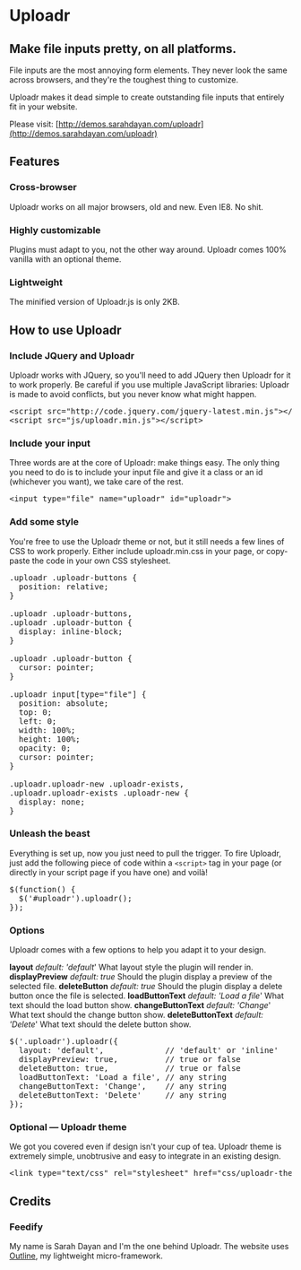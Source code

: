 # Uploadr
## Make file inputs pretty, on all platforms.

File inputs are the most annoying form elements.
They never look the same across browsers, and they're the toughest thing to customize.

Uploadr makes it dead simple to create outstanding file inputs that entirely fit in your website.

Please visit: [http://demos.sarahdayan.com/uploadr](http://demos.sarahdayan.com/uploadr)

## Features

### Cross-browser

Uploadr works on all major browsers,
old and new. Even IE8. No shit.

### Highly customizable

Plugins must adapt to you, not the other way around. Uploadr comes 100% vanilla
with an optional theme.

### Lightweight

The minified version of Uploadr.js
is only 2KB.

## How to use Uploadr

### Include JQuery and Uploadr

Uploadr works with JQuery, so you'll need to add JQuery then Uploadr for it to work properly. Be careful if you use multiple JavaScript libraries: Uploadr is made to avoid conflicts, but you never know what might happen.

<pre>
&lt;script src=&quot;http://code.jquery.com/jquery-latest.min.js&quot;&gt;&lt;/script&gt;
&lt;script src=&quot;js/uploadr.min.js&quot;&gt;&lt;/script&gt;</pre>

### Include your input

Three words are at the core of Uploadr: make things easy.
The only thing you need to do is to include your input file and give it a class or an id (whichever you want), we take care of the rest.

<pre>
&lt;input type=&quot;file&quot; name=&quot;uploadr&quot; id=&quot;uploadr&quot;&gt;</pre>

### Add some style

You're free to use the Uploadr theme or not, but it still needs a few lines of CSS to work properly. Either include uploadr.min.css in your page, or copy-paste the code in your own CSS stylesheet.

<pre>
.uploadr .uploadr-buttons {
  position: relative;
}

.uploadr .uploadr-buttons,
.uploadr .uploadr-button {
  display: inline-block;
}

.uploadr .uploadr-button {
  cursor: pointer;
}

.uploadr input[type="file"] {
  position: absolute;
  top: 0;
  left: 0;
  width: 100%;
  height: 100%;
  opacity: 0;
  cursor: pointer;
}

.uploadr.uploadr-new .uploadr-exists,
.uploadr.uploadr-exists .uploadr-new {
  display: none;
}</pre>

### Unleash the beast

Everything is set up, now you just need to pull the trigger. To fire Uploadr, just add the following piece of code within a <code>&lt;script&gt;</code> tag in your page (or directly in your script page if you have one) and voilà!

<pre>
$(function() {
  $('#uploadr').uploadr();
});</pre>

### Options

Uploadr comes with a few options to help you adapt it to your design.

**layout**
*default: 'default*'
What layout style the plugin will render in.
**displayPreview**
*default: true*
Should the plugin display a preview of the selected file.
**deleteButton**
*default: true*
Should the plugin display a delete button once the file is selected.
**loadButtonText**
*default: 'Load a file*'
What text should the load button show.
**changeButtonText**
*default: 'Change*'
What text should the change button show.
**deleteButtonText**
*default: 'Delete*'
What text should the delete button show.

<pre>
$('.uploadr').uploadr({
  layout: 'default',             // 'default' or 'inline'
  displayPreview: true,          // true or false
  deleteButton: true,            // true or false
  loadButtonText: 'Load a file', // any string
  changeButtonText: 'Change',    // any string
  deleteButtonText: 'Delete'     // any string
});</pre>

### Optional — Uploadr theme

We got you covered even if design isn't your cup of tea. Uploadr theme is extremely simple, unobtrusive and easy to integrate in an existing design.

<pre>
&lt;link type=&quot;text/css&quot; rel=&quot;stylesheet&quot; href=&quot;css/uploadr-theme.min.css&quot;&gt;</pre>

## Credits

### Feedify

My name is Sarah Dayan and I'm the one behind Uploadr.
The website uses [Outline](http://www.getoutline.com), my lightweight micro-framework.